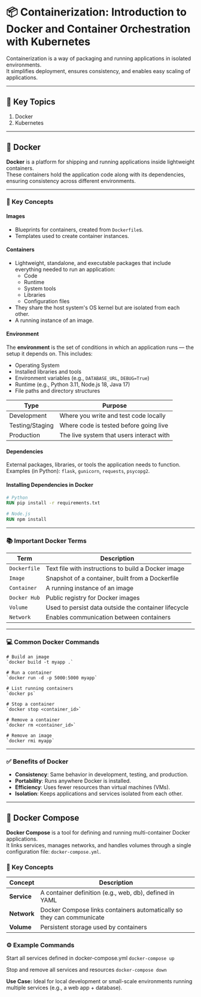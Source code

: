 # 📦 Containerization: Introduction to Docker and Container Orchestration with Kubernetes

Containerization is a way of packaging and running applications in isolated environments.  
It simplifies deployment, ensures consistency, and enables easy scaling of applications.

---

## 🔑 Key Topics

1. Docker  
2. Kubernetes

---

## 🐳 Docker

**Docker** is a platform for shipping and running applications inside lightweight containers.  
These containers hold the application code along with its dependencies, ensuring consistency across different environments.

---

### 🔧 Key Concepts

#### **Images**
- Blueprints for containers, created from `Dockerfile`s.
- Templates used to create container instances.

#### **Containers**
- Lightweight, standalone, and executable packages that include everything needed to run an application:
  - Code
  - Runtime
  - System tools
  - Libraries
  - Configuration files
- They share the host system's OS kernel but are isolated from each other.
- A running instance of an image.

#### **Environment**
The **environment** is the set of conditions in which an application runs — the setup it depends on. This includes:
- Operating System
- Installed libraries and tools
- Environment variables (e.g., `DATABASE_URL`, `DEBUG=True`)
- Runtime (e.g., Python 3.11, Node.js 18, Java 17)
- File paths and directory structures

| Type           | Purpose                                  |
|----------------|-------------------------------------------|
| Development    | Where you write and test code locally     |
| Testing/Staging| Where code is tested before going live    |
| Production     | The live system that users interact with  |

#### **Dependencies**
External packages, libraries, or tools the application needs to function.  
Examples (in Python): `flask`, `gunicorn`, `requests`, `psycopg2`.

#### **Installing Dependencies in Docker**

```dockerfile
# Python
RUN pip install -r requirements.txt

# Node.js
RUN npm install
```

---

### 📚 Important Docker Terms

| Term         | Description                                                     |
|--------------|-----------------------------------------------------------------|
| `Dockerfile` | Text file with instructions to build a Docker image             |
| `Image`      | Snapshot of a container, built from a Dockerfile                |
| `Container`  | A running instance of an image                                  |
| `Docker Hub` | Public registry for Docker images                               |
| `Volume`     | Used to persist data outside the container lifecycle            |
| `Network`    | Enables communication between containers                        |

---

### 💻 Common Docker Commands

```Docker 
# Build an image
`docker build -t myapp .`

# Run a container
`docker run -d -p 5000:5000 myapp`

# List running containers
`docker ps`

# Stop a container
`docker stop <container_id>`

# Remove a container
`docker rm <container_id>`

# Remove an image
`docker rmi myapp`
```
---

### ✅ Benefits of Docker

- **Consistency**: Same behavior in development, testing, and production.
- **Portability**: Runs anywhere Docker is installed.
- **Efficiency**: Uses fewer resources than virtual machines (VMs).
- **Isolation**: Keeps applications and services isolated from each other.

---

## 🧩 Docker Compose

**Docker Compose** is a tool for defining and running multi-container Docker applications.  
It links services, manages networks, and handles volumes through a single configuration file: `docker-compose.yml`.

### 🧱 Key Concepts

| Concept     | Description                                                                 |
|-------------|-----------------------------------------------------------------------------|
| **Service** | A container definition (e.g., web, db), defined in YAML                     |
| **Network** | Docker Compose links containers automatically so they can communicate       |
| **Volume**  | Persistent storage used by containers                                       |

### ⚙️ Example Commands

Start all services defined in docker-compose.yml
`docker-compose up`

Stop and remove all services and resources
`docker-compose down`

**Use Case:** Ideal for local development or small-scale environments running multiple services (e.g., a web app + database).

